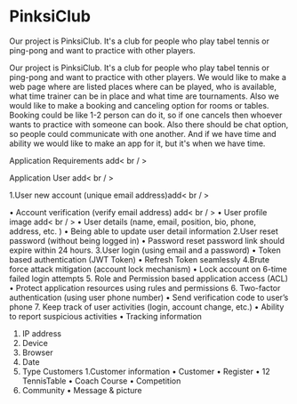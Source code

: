 # PinksiClub
Our project is PinksiClub. It's a club for people who play tabel tennis or ping-pong and want to practice with other players. 

Our project is PinksiClub. It's a club for people who play tabel tennis or ping-pong and want to practice with other players. 
We would like to make a web page where are listed places where can be played, who is available, what time trainer can be in place and what time are tournaments. 
Also we would like to make a booking and canceling option for rooms or tables. 
Booking could be like 1-2 person can do it, so if one cancels then whoever wants to practice with someone can book. 
Also there should be chat option, so people could communicate with one another. 
And if we have time and ability we would like to make an app for it, but it's when we have time.

Application Requirements add< br / >

Application User add< br / >

1.User new account (unique email address)add< br / >

•	Account verification (verify email address) add< br / >
•	User profile image add< br / >
•	User details (name, email, position, bio, phone, address, etc. )
•	Being able to update user detail information
2.User reset password (without being logged in)
•	Password reset password link should expire within 24 hours.
3.User login (using email and a password)
•	Token based authentication (JWT Token)
•	Refresh Token seamlessly
4.Brute force attack mitigation (account lock mechanism)
•	Lock account on 6-time failed login attempts
5. Role and Permission based application access (ACL)
•	Protect application resources using rules and permissions
6. Two-factor authentication (using user phone number)
•	Send verification code to user’s phone 
7. Keep track of user activities (login, account change, etc.)
•	Ability to report suspicious activities
•	Tracking information
1.	IP address
2.	Device
3.	Browser
4.	Date
5.	Type
Customers 
1.Customer information
•	Customer
•	Register 
•	12 TennisTable
•	Coach Course
•	Competition 
2. Community
•	Message & picture
